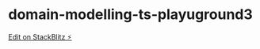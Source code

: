 # domain-modelling-ts-playuground3

[Edit on StackBlitz ⚡️](https://stackblitz.com/edit/domain-modelling-ts-dnq6x2)